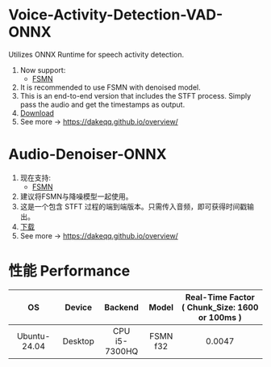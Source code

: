 # Voice-Activity-Detection-VAD-ONNX
Utilizes ONNX Runtime for speech activity detection.
1. Now support:
   - [FSMN](https://modelscope.cn/models/iic/speech_fsmn_vad_zh-cn-16k-common-pytorch/summary)
2. It is recommended to use FSMN with denoised model.
3. This is an end-to-end version that includes the STFT process. Simply pass the audio and get the timestamps as output.
4. [Download](https://drive.google.com/drive/folders/1htM4FYpxEQcouHiR2Wyb407EhD1t_0HB?usp=sharing)
5. See more -> https://dakeqq.github.io/overview/
  


# Audio-Denoiser-ONNX
1. 现在支持:
   - [FSMN](https://modelscope.cn/models/iic/speech_fsmn_vad_zh-cn-16k-common-pytorch/summary)
2. 建议将FSMN与降噪模型一起使用。
3. 这是一个包含 STFT 过程的端到端版本。只需传入音频，即可获得时间戳输出。
4. [下载](https://drive.google.com/drive/folders/1htM4FYpxEQcouHiR2Wyb407EhD1t_0HB?usp=sharing)
5. See more -> https://dakeqq.github.io/overview/


# 性能 Performance
| OS | Device | Backend | Model | Real-Time Factor<br>( Chunk_Size: 1600 or 100ms ) |
|:-------:|:-------:|:-------:|:-------:|:-------:|
| Ubuntu-24.04 | Desktop | CPU<br>i5-7300HQ | FSMN<br>f32 | 0.0047 |
